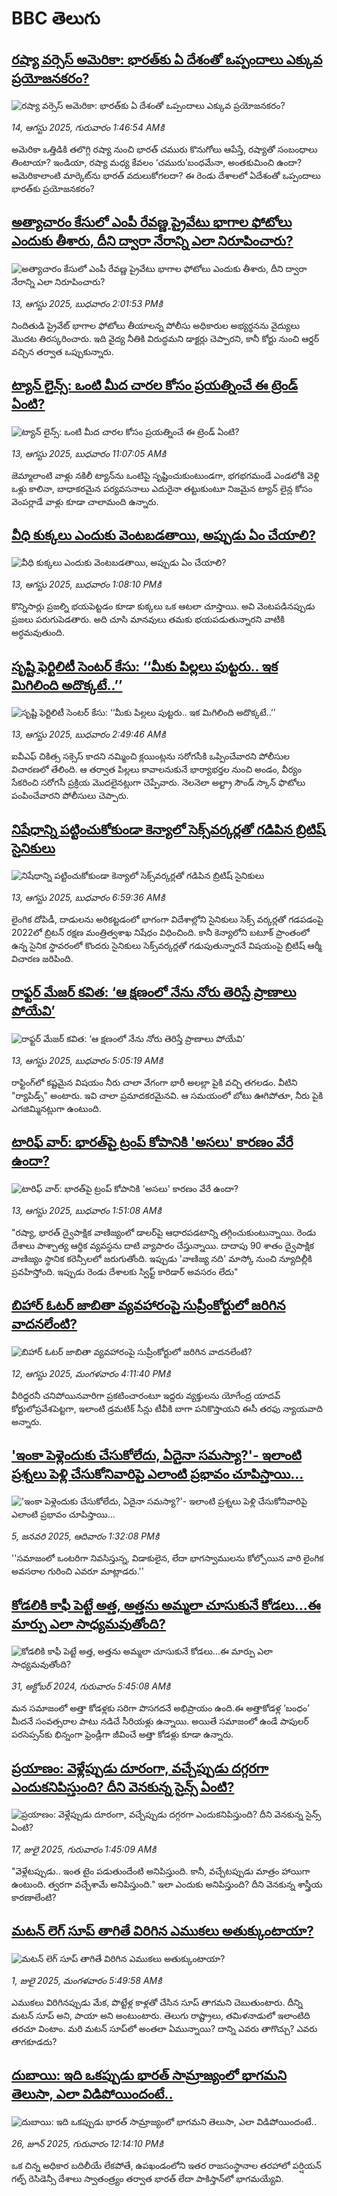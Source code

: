 # BBC తెలుగు## [రష్యా వర్సెస్ అమెరికా: భారత్‌కు ఏ దేశంతో ఒప్పందాలు ఎక్కువ ప్రయోజనకరం?](https://www.bbc.com/telugu/articles/c0ql7j08wd1o?at_medium=RSS&at_campaign=rss?at_campaign=githubrss)![రష్యా వర్సెస్ అమెరికా: భారత్‌కు ఏ దేశంతో ఒప్పందాలు ఎక్కువ ప్రయోజనకరం?](https://ichef.bbci.co.uk/ace/ws/240/cpsprodpb/5e29/live/cbaa3b10-7860-11f0-a975-cb151ca452f4.png)_14, ఆగస్టు 2025, గురువారం 1:46:54 AMకి_అమెరికా ఒత్తిడికి తలొగ్గి రష్యా నుంచి భారత్ చమురు కొనుగోలు ఆపేస్తే, రష్యాతో సంబంధాలు తింటాయా? ఇండియా, రష్యా మధ్య కేవలం ‘చమురు’బంధమేనా, అంతకుమించి ఉందా? అమెరికాలాంటి మార్కెట్‌ను భారత్ వదులుకోగలదా? ఈ రెండు దేశాలలో ఏదేశంతో ఒప్పందాలు భారత్‌కు ప్రయోజనకరం?## [అత్యాచారం కేసులో ఎంపీ రేవణ్ణ ప్రైవేటు భాగాల ఫోటోలు ఎందుకు తీశారు, దీని ద్వారా నేరాన్ని ఎలా నిరూపించారు? ](https://www.bbc.com/telugu/articles/cwypn4947e5o?at_medium=RSS&at_campaign=rss?at_campaign=githubrss)![అత్యాచారం కేసులో ఎంపీ రేవణ్ణ ప్రైవేటు భాగాల ఫోటోలు ఎందుకు తీశారు, దీని ద్వారా నేరాన్ని ఎలా నిరూపించారు? ](https://ichef.bbci.co.uk/ace/standard/240/cpsprodpb/cebe/live/1bc84fa0-784e-11f0-8071-1788c7e8ae0e.jpg)_13, ఆగస్టు 2025, బుధవారం 2:01:53 PMకి_నిందితుడి ప్రైవేట్ భాగాల ఫోటోలు తీయాలన్న పోలీసు అధికారుల అభ్యర్థనను వైద్యులు మొదట తిరస్కరించారు. ఇది వైద్య నీతికి విరుద్ధమని డాక్టర్లు చెప్పారని, కానీ కోర్టు నుంచి ఆర్డర్ వచ్చిన తర్వాత ఒప్పుకున్నారు.## [ట్యాన్ లైన్స్: ఒంటి మీద చారల కోసం ప్రయత్నించే ఈ ట్రెండ్‌ ఏంటి?](https://www.bbc.com/telugu/articles/c30zmjnn7m0o?at_medium=RSS&at_campaign=rss?at_campaign=githubrss)![ట్యాన్ లైన్స్: ఒంటి మీద చారల కోసం ప్రయత్నించే ఈ ట్రెండ్‌ ఏంటి?](https://ichef.bbci.co.uk/ace/ws/240/cpsprodpb/a28a/live/058dbc20-7835-11f0-8d9f-754b4019943a.jpg)_13, ఆగస్టు 2025, బుధవారం 11:07:05 AMకి_జెమ్మాలాంటి వాళ్లు నకిలీ ట్యాన్‌ను ఒంటిపై సృష్టించుకుంటుండగా, భగభగమండే ఎండలోకి వెళ్లి ఒళ్లు కాలినా, బాధాకరమైన పర్యవసనాలు ఎదురైనా తట్టుకుంటూ నిజమైన ట్యాన్ లైన్ల కోసం వెంపర్లాడే వాళ్లు కూడా చాలామంది ఉన్నారు.## [వీధి కుక్కలు ఎందుకు వెంటబడతాయి,    అప్పుడు ఏం చేయాలి?](https://www.bbc.com/telugu/articles/cp8zwxl3jyro?at_medium=RSS&at_campaign=rss?at_campaign=githubrss)![వీధి కుక్కలు ఎందుకు వెంటబడతాయి,    అప్పుడు ఏం చేయాలి?](https://ichef.bbci.co.uk/ace/ws/240/cpsprodpb/81ea/live/e7daed90-7840-11f0-a975-cb151ca452f4.jpg)_13, ఆగస్టు 2025, బుధవారం 1:08:10 PMకి_కొన్నిసార్లు ప్రజల్ని భయపెట్టడం కూడా కుక్కలు ఒక ఆటలా చూస్తాయి. అవి వెంటపడినప్పుడు ప్రజలు పరుగుపెడతారు. అది చూసి మానవులు తమకు భయపడుతున్నారని వాటికి అర్ధమవుతుంది.## [సృష్టి ఫెర్టిలిటీ సెంటర్ కేసు: ‘‘మీకు పిల్లలు పుట్టరు.. ఇక మిగిలింది అదొక్కటే..’’](https://www.bbc.com/telugu/articles/cn0rxk7jqr0o?at_medium=RSS&at_campaign=rss?at_campaign=githubrss)![సృష్టి ఫెర్టిలిటీ సెంటర్ కేసు: ‘‘మీకు పిల్లలు పుట్టరు.. ఇక మిగిలింది అదొక్కటే..’’](https://ichef.bbci.co.uk/ace/ws/240/cpsprodpb/bd97/live/efb51c60-77e7-11f0-82c1-0529f47d68c5.jpg)_13, ఆగస్టు 2025, బుధవారం 2:49:46 AMకి_ఐవీఎఫ్ చికిత్స సక్సెస్ కాదని నమ్మించి క్లయింట్లను సరోగసీకి ఒప్పించేవారని పోలీసుల విచారణలో తేలింది. ఆ తర్వాత పిల్లలు కావాలనుకునే భార్యాభర్తల నుంచి అండం, వీర్యం సేకరించి సరోగసీ ప్రక్రియ మొదలైనట్లుగా చెప్పేవారు. నెలనెలా అల్ట్రా సౌండ్ స్కాన్ ఫొటోలు పంపించేవారని పోలీసులు చెప్పారు.## [నిషేధాన్ని పట్టించుకోకుండా కెన్యాలో సెక్స్‌వర్కర్లతో గడిపిన బ్రిటిష్ సైనికులు](https://www.bbc.com/telugu/articles/ckgd6e0rneko?at_medium=RSS&at_campaign=rss?at_campaign=githubrss)![నిషేధాన్ని పట్టించుకోకుండా కెన్యాలో సెక్స్‌వర్కర్లతో గడిపిన బ్రిటిష్ సైనికులు](https://ichef.bbci.co.uk/ace/ws/240/cpsprodpb/172a/live/cbdf3d20-7805-11f0-a20f-3b86f375586a.jpg)_13, ఆగస్టు 2025, బుధవారం 6:59:36 AMకి_లైంగిక దోపిడీ, దాడులను అరికట్టడంలో భాగంగా విదేశాల్లోని సైనికులు సెక్స్ వర్కర్లతో గడపడంపై  2022లో  బ్రిటన్ రక్షణ మంత్రిత్వశాఖ నిషేధం విధించింది. కానీ కెన్యాలోని బటూక్ ప్రాంతంలో ఉన్న సైనిక స్థావరంలో కొందరు సైనికులు సెక్స్‌వర్కర్లతో గడుపుతున్నారనే విషయంపై బ్రిటిష్ ఆర్మీ విచారణ జరిపింది.## [రాఫ్టర్ మేజర్ కవిత: ‘ఆ క్షణంలో నేను నోరు తెరిస్తే ప్రాణాలు పోయేవి’](https://www.bbc.com/telugu/articles/cp89jmn30j9o?at_medium=RSS&at_campaign=rss?at_campaign=githubrss)![రాఫ్టర్ మేజర్ కవిత: ‘ఆ క్షణంలో నేను నోరు తెరిస్తే ప్రాణాలు పోయేవి’](https://ichef.bbci.co.uk/ace/ws/240/cpsprodpb/6d41/live/29928020-7802-11f0-a07a-7b43be23c16b.jpg)_13, ఆగస్టు 2025, బుధవారం 5:05:19 AMకి_రాఫ్టింగ్‌లో కష్టమైన విషయం  నీరు చాలా వేగంగా భారీ అలల్లా పైకి వచ్చి తగలడం. వీటిని "ర్యాపిడ్స్" అంటారు. ఇవి చాలా ప్రమాదకరమైనవి. ఆ సమయంలో బోటు ఊగిపోతూ, నీరు పైకి ఎగజిమ్మినట్లుగా ఉంటుంది.## [టారిఫ్ వార్: భారత్‌పై ట్రంప్ కోపానికి 'అసలు' కారణం వేరే ఉందా?](https://www.bbc.com/telugu/articles/ce352vkxek3o?at_medium=RSS&at_campaign=rss?at_campaign=githubrss)![టారిఫ్ వార్: భారత్‌పై ట్రంప్ కోపానికి 'అసలు' కారణం వేరే ఉందా?](https://ichef.bbci.co.uk/ace/ws/240/cpsprodpb/21af/live/1741f150-7797-11f0-a20f-3b86f375586a.jpg)_13, ఆగస్టు 2025, బుధవారం 1:51:08 AMకి_"రష్యా, భారత్ ద్వైపాక్షిక వాణిజ్యంలో డాలర్‌పై ఆధారపడటాన్ని తగ్గించుకుంటున్నాయి. రెండు దేశాలు పాశ్చాత్య ఆర్థిక వ్యవస్థను దాటి వ్యాపారం చేస్తున్నాయి. దాదాపు 90 శాతం ద్వైపాక్షిక వాణిజ్యం స్థానిక కరెన్సీలలో జరుగుతోంది. ఇప్పుడు 'వాణిజ్య నది' మాస్కో నుంచి న్యూదిల్లీకి ప్రవహిస్తోంది. ఇప్పుడు రెండు దేశాలకు స్విఫ్ట్ కారిడార్ అవసరం లేదు"## [బిహార్ ఓటర్ జాబితా వ్యవహారంపై సుప్రీంకోర్టులో జరిగిన వాదనలేంటి?](https://www.bbc.com/telugu/articles/crr2j7724l8o?at_medium=RSS&at_campaign=rss?at_campaign=githubrss)![బిహార్ ఓటర్ జాబితా వ్యవహారంపై సుప్రీంకోర్టులో జరిగిన వాదనలేంటి?](https://ichef.bbci.co.uk/ace/ws/240/cpsprodpb/c28b/live/a70ba6c0-7790-11f0-8071-1788c7e8ae0e.jpg)_12, ఆగస్టు 2025, మంగళవారం 4:11:40 PMకి_వీరిద్దరనీ చనిపోయినవారిగా ప్రకటించారంటూ ఇద్దరు వ్యక్తులను యోగేంద్ర యాదవ్ కోర్టులోప్రవేశపెట్టగా, ఇలాంటి డ్రమటిక్ సీన్లు టీవీకి బాగా పనికొస్తాయని ఈసీ తరఫు న్యాయవాది అన్నారు.## ['ఇంకా పెళ్లెందుకు చేసుకోలేదు, ఏదైనా సమస్యా?'- ఇలాంటి ప్రశ్నలు పెళ్లి చేసుకోనివారిపై ఎలాంటి ప్రభావం చూపిస్తాయి... ](https://www.bbc.com/telugu/articles/cgq1w3lz7yyo?at_medium=RSS&at_campaign=rss?at_campaign=githubrss)!['ఇంకా పెళ్లెందుకు చేసుకోలేదు, ఏదైనా సమస్యా?'- ఇలాంటి ప్రశ్నలు పెళ్లి చేసుకోనివారిపై ఎలాంటి ప్రభావం చూపిస్తాయి... ](https://ichef.bbci.co.uk/ace/ws/240/cpsprodpb/f6de/live/72c94a60-cb3e-11ef-87df-d575b9a434a4.jpg)_5, జనవరి 2025, ఆదివారం 1:32:08 PMకి_''సమాజంలో ఒంటరిగా నివసిస్తున్న, విడాకులైన, లేదా భాగస్వాములను కోల్పోయిన వారి లైంగిక అవసరాల గురించి ఎవరూ మాట్లాడరు.''## [కోడలికి కాఫీ పెట్టే అత్త, అత్తను అమ్మలా చూసుకునే కోడలు...ఈ మార్పు ఎలా సాధ్యమవుతోంది?](https://www.bbc.com/telugu/articles/c1l41zl8el2o?at_medium=RSS&at_campaign=rss?at_campaign=githubrss)![కోడలికి కాఫీ పెట్టే అత్త, అత్తను అమ్మలా చూసుకునే కోడలు...ఈ మార్పు ఎలా సాధ్యమవుతోంది?](https://ichef.bbci.co.uk/ace/ws/240/cpsprodpb/2b61/live/9176a6d0-8b0e-11ef-a81b-b1eda9741da3.jpg)_31, అక్టోబర్ 2024, గురువారం 5:45:08 AMకి_మన సమాజంలో అత్తా కోడళ్లకు సరిగా పొసగదనే అభిప్రాయం ఉంది.ఈ అత్తాకోడళ్ల ‘బంధం’ మీదనే సంవత్సరాల పాటు నడిచే సీరియళ్లు ఉన్నాయి. అయితే సమాజంలో ఉండే పాపులర్ పరసెప్సన్‌కు భిన్నంగా ఫ్రెండ్లీగా జీవించే అత్తా కోడళ్లు కూడా ఉన్నారు.## [ప్రయాణం: వెళ్లేప్పుడు దూరంగా, వచ్చేప్పుడు దగ్గరగా ఎందుకనిపిస్తుంది? దీని వెనకున్న సైన్స్ ఏంటి?](https://www.bbc.com/telugu/articles/c0l4y727n1jo?at_medium=RSS&at_campaign=rss?at_campaign=githubrss)![ప్రయాణం: వెళ్లేప్పుడు దూరంగా, వచ్చేప్పుడు దగ్గరగా ఎందుకనిపిస్తుంది? దీని వెనకున్న సైన్స్ ఏంటి?](https://ichef.bbci.co.uk/ace/ws/240/cpsprodpb/054c/live/6957c010-62b0-11f0-8e78-11023c48a856.png)_17, జులై 2025, గురువారం 1:45:09 AMకి_"వెళ్లేటప్పుడు.. ఇంత టైం పడుతుందేంటి అనిపిస్తుంది. కానీ, వచ్చేటప్పుడు మాత్రం హాయిగా ఉంటుంది. త్వరగా వచ్చేశామే అనిపిస్తుంది." ఇలా ఎందుకు అనిపిస్తుంది? దీని వెనకున్న శాస్త్రీయ కారణాలేంటి?## [మటన్ లెగ్ సూప్ తాగితే విరిగిన ఎముకలు అతుక్కుంటాయా?](https://www.bbc.com/telugu/articles/c0l4g92j8kzo?at_medium=RSS&at_campaign=rss?at_campaign=githubrss)![మటన్ లెగ్ సూప్ తాగితే విరిగిన ఎముకలు అతుక్కుంటాయా?](https://ichef.bbci.co.uk/ace/ws/240/cpsprodpb/b31e/live/cce532c0-6d41-11f0-9462-bb509dc78127.jpg)_1, జులై 2025, మంగళవారం 5:49:58 AMకి_ఎముకలు విరిగినప్పుడు మేక, పొట్టేళ్ల కాళ్లతో చేసిన సూప్ తాగమని చెబుతుంటారు. దీన్ని మటన్ సూప్ అని, పాయా అని అంటుంటారు. తెలుగు రాష్ట్రాలు, తమిళనాడులో ఇలాంటిది తరచూ వింటాం. మరి మటన్ సూప్‌లో అంతలా ఏమున్నాయి? దాన్ని ఎవరు తాగొచ్చు? ఎవరు తాగకూడదు?## [దుబాయి: ఇది ఒకప్పుడు భారత్ సామ్రాజ్యంలో భాగమని తెలుసా, ఎలా విడిపోయిందంటే..](https://www.bbc.com/telugu/articles/ce83x3rekyyo?at_medium=RSS&at_campaign=rss?at_campaign=githubrss)![దుబాయి: ఇది ఒకప్పుడు భారత్ సామ్రాజ్యంలో భాగమని తెలుసా, ఎలా విడిపోయిందంటే..](https://ichef.bbci.co.uk/ace/ws/240/cpsprodpb/89c1/live/fbe80b80-5282-11f0-809e-059b7ea85131.jpg)_26, జూన్ 2025, గురువారం 12:14:10 PMకి_ఒక చిన్న అధికార బదిలీయే లేకపోతే, ఉపఖండంలోని ఇతర రాజసంస్థానాల తరహాలో  పర్షియన్ గల్ఫ్ రెసిడెన్సీ దేశాలు స్వాతంత్ర్యం తర్వాత భారత్ లేదా పాకిస్తాన్‌లో భాగమయ్యేవి.